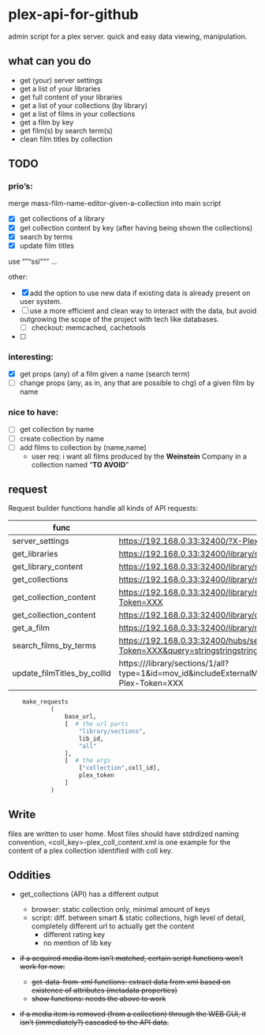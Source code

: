 # plex-api-for-github
admin script for a plex server. quick and easy data viewing, manipulation.

## what can you do

* get (your) server settings
* get a list of your libraries
* get full content of your libraries
* get a list of your collections (by library)
* get a list of films in your collections
* get a film by key
* get film(s) by search term(s)
* clean film titles by collection

## TODO

### prio’s:

merge mass-film-name-editor-given-a-collection into main script
- [x] get collections of a library
- [x] get collection content by key (after having being shown the collections)
- [x] search by terms
- [x] update film titles

use “”“ssl”“” …

other:

- [x] add the option to use new data if existing data is already present on user system. 
- [ ] use a more efficient and clean way to interact with the data, but avoid outgrowing the scope of the project with tech like databases.
  - [ ] checkout: memcached, cachetools
- [ ] 

### interesting:

- [x] get props (any) of a film given a name (search term)
- [ ] change props (any, as in, any that are possible to chg) of a given film by name

### nice to have:

- [ ] get collection by name
- [ ] create collection by name
- [ ] add films to collection by (name,name)
  * user req: i want all films produced by the **Weinstein** Company in a collection named “**TO AVOID**” 

## request

Request builder functions handle all kinds of API requests:

| func                        | url                                                          |
| --------------------------- | ------------------------------------------------------------ |
| server_settings             | https://192.168.0.33:32400/?X-Plex-Token=XXX                 |
| get_libraries               | https://192.168.0.33:32400/library/sections?X-Plex-Token=XXX |
| get_library_content         | https://192.168.0.33:32400/library/sections/lib_id/all?X-Plex-Token=XXX |
| get_collections             | https://192.168.0.33:32400/library/sections/lib_id/collection?X-Plex-Token=XXX |
| get_collection_content      | https://192.168.0.33:32400/library/sections/lib_id/all?collection=coll_id&X-Plex-Token=XXX |
| get_collection_content      | https://192.168.0.33:32400/library/collections/coll_id/children?X-Plex-Token=XXX |
| get_a_film                  | https://192.168.0.33:32400/library/metadata/mov_id?X-Plex-Token=XXX |
| search_films_by_terms       | https://192.168.0.33:32400/hubs/search/?X-Plex-Token=XXX&query=stringstringstring&limit=100&sectionId=1 |
| update_filmTitles_by_collId | https:///library/sections/1/all?type=1&id=mov_id&includeExternalMedia=1&title.value=stringstring&title.locked=1&X-Plex-Token=XXX |

```python
    make_requests
            (
                base_url,
                [  # the url parts
                    "library/sections",
                    lib_id,
                    "all"
                ],
                [  # the args
                    ["collection",coll_id],
                    plex_token
                ]
            )
```

## Write

files are written to user home. Most files should have stdrdized naming convention, <coll_key>-plex_coll_content.xml is one example for the content of a plex collection identified with coll key.

## Oddities

* get_collections (API) has a different output
  * browser: static collection only, minimal amount of keys
  * script: diff. between smart & static collections, high level of detail, completely different url to actually get the content
    * different rating key
    * no mention of lib key

* ~~if a acquired media item isn’t *matched*, certain script functions won’t work for now:~~
  * ~~get-data-from-xml functions: extract data from xml based on existence of attributes (metadata properties)~~
  * ~~show functions: needs the above to work~~
* ~~if a media item is removed (from a collection) through the WEB GUI, it isn’t (immediately?) cascaded to the API data.~~ 

